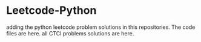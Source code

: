 # Leetcode-Python
adding the python leetcode problem solutions in this repositories. 
The code files are here.
all CTCI problems solutions are here.











































































































































































































































































































































































































































































































































































































































































































































































































































































































































































































































































































































































































































































































